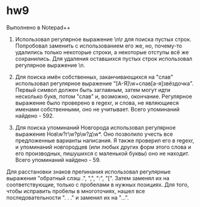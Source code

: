 # hw9

Выполнено в Notepad++

1. Использовал регулярное выражение \n\r для поиска пустых строк. Попробовал заменить с использованием его же, но, почему-то удалились только некоторые строки, а некоторые отступы всё же сохранились. Для удаления оставшихся пустых строк использовал регулярное выражение \n.

2. Для поиска имён собственных, заканчивающихся на "слав" использовал регулярное выражение "[А-Я]\w+слав[а-я]звёздочка". Первый символ должен быть заглавным, затем могут идти несколько букв, потом "слав" и, возможно, окончание. Регулярное выражение было проверено в regexr, и слова, не являющиеся именами собственными, оно не учитывает. Всего упоминаний найдено - 592.

3. Для поиска упоминаний Новгорода использовал регулярное выражение Нов\w?г\w?р\w?д\w*. Оно позволило учесть все предложенные варианты написания. Я также проверил его в regexr, и упоминаний новгородцев (или любых других форм этого слова и его производных, пишушихся с маленькой буквы) оно не находит. Всего упоминаний найдено - 59.

Для расстановки знаков препинания использовал регулярные выражения "обратный слэш .", "\,", "\:", "\[". Затем заменял их на соответствующие, только с пробелами в нужных позициях. Для того, чтобы исправить пробелы в многоточиях, нашел все последовательности ". . ." и заменил их на "...".

